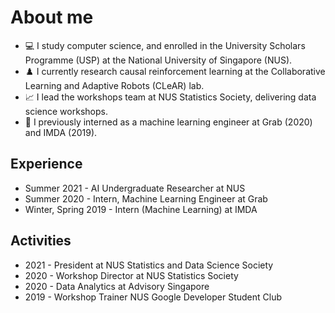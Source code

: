 About me
======

* 💻 I study computer science, and enrolled in the University Scholars Programme (USP) at the National University of Singapore (NUS).
* ♟️ I currently research causal reinforcement learning at the Collaborative Learning and Adaptive Robots (CLeAR) lab.
* 📈 I lead the workshops team at NUS Statistics Society, delivering data science workshops.
* 💼 I previously interned as a machine learning engineer at Grab (2020) and IMDA (2019).

## Experience
* Summer 2021 - AI Undergraduate Researcher at NUS
* Summer 2020 - Intern, Machine Learning Engineer at Grab
* Winter, Spring 2019 - Intern (Machine Learning) at IMDA

## Activities
* 2021 - President at NUS Statistics and Data Science Society
* 2020 - Workshop Director at NUS Statistics Society
* 2020 - Data Analytics at Advisory Singapore
* 2019 - Workshop Trainer NUS Google Developer Student Club

